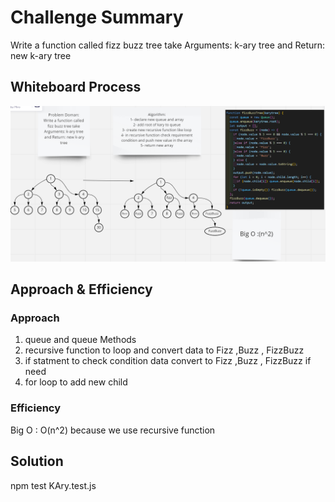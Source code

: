 # Challenge Summary
Write a function called fizz buzz tree take
Arguments: k-ary tree and Return: new k-ary tree
## Whiteboard Process

![](./FizzBuzzTree.png)

## Approach & Efficiency

### Approach
1. queue and queue Methods
2. recursive function to loop and convert data to Fizz ,Buzz , FizzBuzz
3. if statment to check condition data convert to Fizz ,Buzz , FizzBuzz if need
4. for loop to add new child

### Efficiency
Big O : O(n^2) because we use recursive function

## Solution
npm test KAry.test.js
